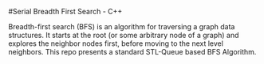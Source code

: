 #Serial Breadth First Search - C++

Breadth-first search (BFS) is an algorithm for traversing a graph data structures. It starts at the root (or some arbitrary node of a graph) and explores the neighbor nodes first, before moving to the next level neighbors. This repo presents a standard STL-Queue based BFS Algorithm. 
